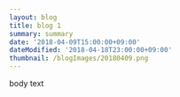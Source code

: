 ```yaml
---
layout: blog
title: blog 1
summary: summary
date: '2018-04-09T15:00:00+09:00'
dateModified: '2018-04-18T23:00:00+09:00'
thumbnail: /blogImages/20180409.png
---
```

body text
